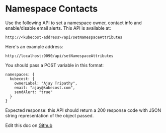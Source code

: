 Namespace Contacts
==================

Use the following API to set a namespace owner, contact info and enable/disable email alerts. This API is available at:

`http://<kubecost-address>/api/setNamespaceAttributes`

Here's an example address:

`http://localhost:9090/api/setNamespaceAttributes`

You should pass a POST variable in this format:

```
namespaces: {
  kubecost: {
    ownerLabel: "Ajay Tripathy", 
    email: "ajay@kubecost.com", 
    sendAlert: "true"
  }
}
```

Expected response: this API should return a 200 response code with JSON string representation of the object passed.   

Edit this doc on [Github](https://github.com/kubecost/docs/blob/main/namespace-contacts.md)

<!--- {"article":"4407595972119","section":"4402815656599","permissiongroup":"1500001277122"} --->